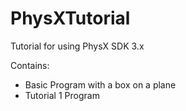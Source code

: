 PhysXTutorial
=============

Tutorial for using PhysX SDK 3.x


Contains:

- Basic Program with a box on a plane
- Tutorial 1 Program
